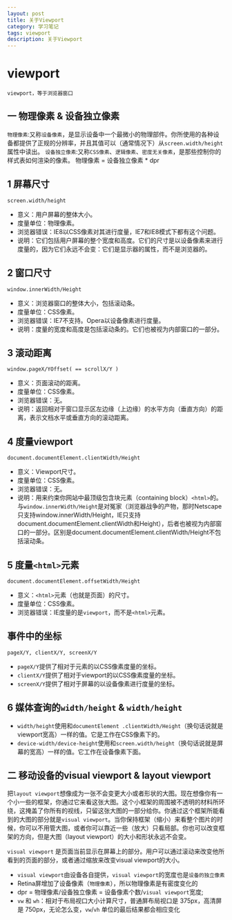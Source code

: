 ```yaml
---
layout: post
title: 关于Viewport
category: 学习笔记
tags: viewport
description: 关于Viewport
---
```


# viewport
    viewport，等于浏览器窗口

## 一 物理像素 & 设备独立像素
`物理像素`:又称`设备像素`，是显示设备中一个最微小的物理部件。你所使用的各种设备都提供了正规的分辨率，并且其值可以（通常情况下）从`screen.width/height`属性中读出。
`设备独立像素`:又称`CSS像素`、`逻辑像素`、`密度无关像素`，是那些控制你的样式表如何渲染的像素。
物理像素 = 设备独立像素 * dpr

## 1 屏幕尺寸
    screen.width/height

* 意义：用户屏幕的整体大小。
* 度量单位：物理像素。
* 浏览器错误：IE8以CSS像素对其进行度量，IE7和IE8模式下都有这个问题。 
* 说明：它们包括用户屏幕的整个宽度和高度。它们的尺寸是以设备像素来进行度量的，因为它们永远不会变：它们是显示器的属性，而不是浏览器的。

## 2 窗口尺寸
    window.innerWidth/Height

* 意义：浏览器窗口的整体大小，包括滚动条。
* 度量单位：CSS像素。
* 浏览器错误：IE7不支持。Opera以设备像素进行度量。
* 说明：度量的宽度和高度是包括滚动条的。它们也被视为内部窗口的一部分。

## 3 滚动距离
    window.pageX/YOffset( == scrollX/Y )

* 意义：页面滚动的距离。
* 度量单位：CSS像素。
* 浏览器错误：无。
* 说明：返回相对于窗口显示区左边缘（上边缘）的水平方向（垂直方向）的距离，表示文档水平或垂直方向的滚动距离。

## 4 度量viewport
    document.documentElement.clientWidth/Height

* 意义：Viewport尺寸。
* 度量单位：CSS像素。
* 浏览器错误：无。
* 说明：用来约束你网站中最顶级包含块元素（containing block）`<html>`的。与`window.innerWidth/Height`是对冤家（浏览器战争的产物，那时Netscape只支持window.innerWidth/Height，IE只支持document.documentElement.clientWidth和Height），后者也被视为内部窗口的一部分。区别是document.documentElement.clientWidth/Height不包括滚动条。

## 5 度量`<html>`元素
    document.documentElement.offsetWidth/Height

* 意义：`<html>`元素（也就是页面）的尺寸。
* 度量单位：CSS像素。
* 浏览器错误：IE度量的是`viewport`，而不是`<html>`元素。

## 事件中的坐标
    pageX/Y, clientX/Y, screenX/Y

* `pageX/Y`提供了相对于<html>元素的以CSS像素度量的坐标。
* `clientX/Y`提供了相对于viewport的以CSS像素度量的坐标。
* `screenX/Y`提供了相对于屏幕的以设备像素进行度量的坐标。

## 6 媒体查询的`width/height` & `width/height`
* `width/height`使用和`documentElement .clientWidth/Height`（换句话说就是viewport宽高）一样的值。它是工作在CSS像素下的。
* `device-width/device-height`使用和`screen.width/height`（换句话说就是屏幕的宽高）一样的值。它工作在设备像素下面。

## 二 移动设备的visual viewport & layout viewport 
   把`layout viewport`想像成为一张不会变更大小或者形状的大图。现在想像你有一个小一些的框架，你通过它来看这张大图。这个小框架的周围被不透明的材料所环绕，这掩盖了你所有的视线，只留这张大图的一部分给你。你通过这个框架所能看到的大图的部分就是`visual viewport`。当你保持框架（缩小）来看整个图片的时候，你可以不用管大图，或者你可以靠近一些（放大）只看局部。你也可以改变框架的方向，但是大图（layout viewport）的大小和形状永远不会变。

   `visual viewport` 是页面当前显示在屏幕上的部分。用户可以通过滚动来改变他所看到的页面的部分，或者通过缩放来改变visual viewport的大小。

* `visual viewport`由设备各自提供，`visual viewport`的宽度也是`设备的独立像素`
* Retina屏增加了设备像素（`物理像素`），所以物理像素是有密度变化的
* dpr = 物理像素/设备独立像素 = 设备像素个数/`visual viewport`宽度;
* `vw` 和 `wh`：相对于布局视口大小计算尺寸，普通屏布局视口是 375px，高清屏是 750px，无论怎么变，`vw`/`vh` 单位的最后结果都会相应变化
